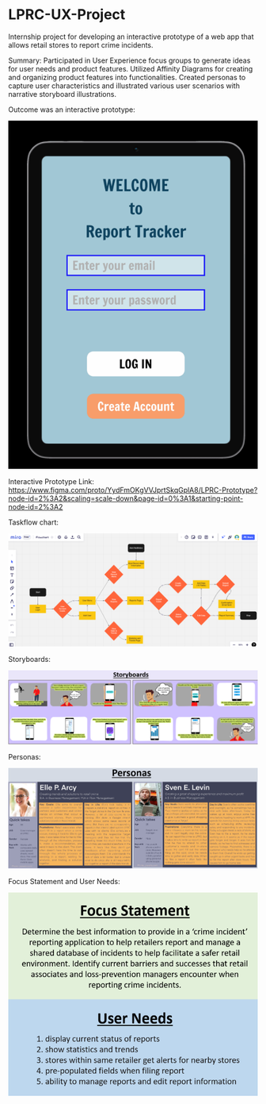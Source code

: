 # LPRC-UX-Project
Internship project for developing an interactive prototype of a web app that allows retail stores to report crime incidents.

Summary: Participated in User Experience focus groups to generate ideas for user needs and product features. Utilized Affinity Diagrams for creating and organizing product features into functionalities. Created personas to capture user characteristics and illustrated various user scenarios with narrative storyboard illustrations.

Outcome was an interactive prototype:

<img src="interProtoVid.gif">

Interactive Prototype Link: https://www.figma.com/proto/YydFmOKgVVJprtSkqGplA8/LPRC-Prototype?node-id=2%3A2&scaling=scale-down&page-id=0%3A1&starting-point-node-id=2%3A2

Taskflow chart:

<img src="taskFlow.png">

Storyboards:

<img src="storyBoards.png">

Personas:

<img src="personas.png">

Focus Statement and User Needs:

<img src="userNeeds.png">
